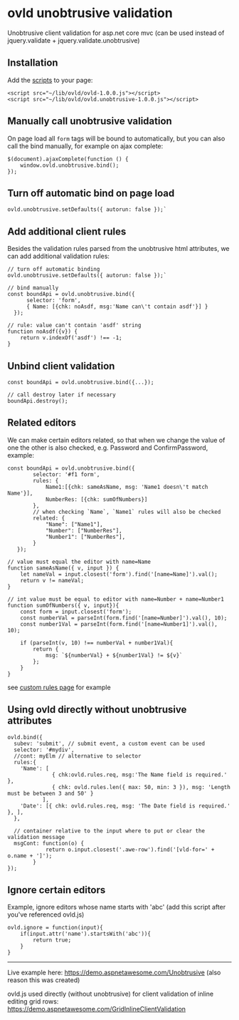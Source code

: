 # ovld unobtrusive validation
Unobtrusive client validation for asp.net core mvc
(can be used instead of jquery.validate + jquery.validate.unobtrusive)

## Installation
Add the [scripts](https://github.com/omuleanu/ovld-unobtrusive/tree/main/dist) to your page:
```
<script src="~/lib/ovld/ovld-1.0.0.js"></script>
<script src="~/lib/ovld/ovld.unobtrusive-1.0.0.js"></script>
```
## Manually call unobtrusive validation
On page load all `form` tags will be bound to automatically, but you can also call the bind manually, for example on ajax complete:
```
$(document).ajaxComplete(function () {
    window.ovld.unobtrusive.bind();
});
```
## Turn off automatic bind on page load
```
ovld.unobtrusive.setDefaults({ autorun: false });`
```
## Add additional client rules 
Besides the validation rules parsed from the unobtrusive html attributes, we can add additional validation rules:
```
// turn off automatic binding
ovld.unobtrusive.setDefaults({ autorun: false });`

// bind manually 
const boundApi = ovld.unobtrusive.bind({
      selector: 'form',
      { Name: [{chk: noAsdf, msg:'Name can\'t contain asdf'}] }
  });

// rule: value can't contain 'asdf' string
function noAsdf({v}) {
    return v.indexOf('asdf') !== -1;
}
```
## Unbind client validation
```
const boundApi = ovld.unobtrusive.bind({...});

// call destroy later if necessary
boundApi.destroy();
```
## Related editors
We can make certain editors related, so that when we change the value of one the other is also checked, e.g. Password and ConfirmPassword, example:
```
const boundApi = ovld.unobtrusive.bind({
        selector: '#f1 form',
        rules: {            
            Name1:[{chk: sameAsName, msg: 'Name1 doesn\'t match Name'}],
            NumberRes: [{chk: sumOfNumbers}]
        },
        // when checking `Name`, `Name1` rules will also be checked
        related: {
            "Name": ["Name1"],
            "Number": ["NumberRes"],
            "Number1": ["NumberRes"],
        }
   });

// value must equal the editor with name=Name
function sameAsName({ v, input }) {
    let nameVal = input.closest('form').find('[name=Name]').val();
    return v != nameVal;
}

// int value must be equal to editor with name=Number + name=Number1
function sumOfNumbers({ v, input}){
    const form = input.closest('form');
    const numberVal = parseInt(form.find('[name=Number]').val(), 10);
    const number1Val = parseInt(form.find('[name=Number1]').val(), 10);

    if (parseInt(v, 10) !== numberVal + number1Val){
        return {
            msg: `${numberVal} + ${number1Val} != ${v}`
        };
    }
}
```
see [custom rules page](https://github.com/omuleanu/ovld-unobtrusive/blob/main/samples/OvldUnobsVld1/OvldUnobsVld1/Views/Home/CustomRules.cshtml) for example
## Using ovld directly without unobtrusive attributes
```
ovld.bind({
  subev: 'submit', // submit event, a custom event can be used
  selector: '#mydiv',
  //cont: myElm // alternative to selector
  rules:{
    'Name': [
              { chk:ovld.rules.req, msg:'The Name field is required.' },
              { chk: ovld.rules.len({ max: 50, min: 3 }), msg: 'Length must be between 3 and 50' }
           ],
    'Date': [{ chk: ovld.rules.req, msg: 'The Date field is required.' }, ],
  },

  // container relative to the input where to put or clear the validation message
  msgCont: function(o) {
            return o.input.closest('.awe-row').find('[vld-for=' + o.name + ']');
        }
});
```
## Ignore certain editors
Example, ignore editors whose name starts with 'abc' (add this script after you've referenced ovld.js)
```
ovld.ignore = function(input){
    if(input.attr('name').startsWith('abc')){
        return true;
    }
}
```
---
Live example here: https://demo.aspnetawesome.com/Unobtrusive 
(also reason this was created)

ovld.js used directly (without unobtrusive) for client validation of inline editing grid rows:
https://demo.aspnetawesome.com/GridInlineClientValidation

